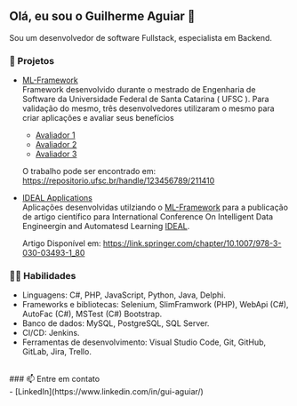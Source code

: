 ## Olá, eu sou o Guilherme Aguiar 👋

Sou um desenvolvedor de software Fullstack, especialista em Backend. 

### 🚀 Projetos <br>
- [ML-Framework](https://github.com/gui-aguiar/ML-Framework) <br>
 Framework desenvolvido durante o mestrado de Engenharia de Software da Universidade Federal de Santa Catarina ( UFSC ). Para validação do mesmo, três desenvolvedores utilizaram o mesmo para criar aplicações e avaliar seus benefícios<br>
  - [Avaliador 1](https://github.com/gui-aguiar/First-Framework-Evaluation)
  - [Avaliador 2](https://github.com/gui-aguiar/Second-Framework-Evaluation)
  - [Avaliador 3](https://github.com/gui-aguiar/Third-Framework-Evaluation)
  
  O trabalho pode ser encontrado em: https://repositorio.ufsc.br/handle/123456789/211410 <br>

- [IDEAL Applications](https://github.com/gui-aguiar/Ideal-Applications) <br>
  Aplicações desenvolvidas utilziando o [ML-Framework](https://github.com/gui-aguiar/ML-Framework) para a publicação de artigo científico para International Conference On Intelligent Data Engineergin and Automatesd Learning [IDEAL](https://link.springer.com/book/10.1007/978-3-030-03493-1).  <br>
  
    Artigo Disponível em: https://link.springer.com/chapter/10.1007/978-3-030-03493-1_80<br>

### 👨‍💻 Habilidades<br>
- Linguagens: C#, PHP, JavaScript, Python, Java, Delphi.<br>
- Frameworks e bibliotecas: Selenium, SlimFramwork (PHP), WebApi (C#), AutoFac (C#), MSTest (C#) Bootstrap.<br>
- Banco de dados: MySQL, PostgreSQL, SQL Server.<br>
- CI/CD: Jenkins.<br>
- Ferramentas de desenvolvimento: Visual Studio Code, Git, GitHub, GitLab, Jira, Trello.<br>
<br>
### 📫 Entre em contato<br>
- [LinkedIn](https://www.linkedin.com/in/gui-aguiar/) <br>

<!--
**gui-aguiar/gui-aguiar** is a ✨ _special_ ✨ repository because its `README.md` (this file) appears on your GitHub profile.

Here are some ideas to get you started:

- 🔭 I’m currently working on ...
- 🌱 I’m currently learning ...
- 👯 I’m looking to collaborate on ...
- 🤔 I’m looking for help with ...
- 💬 Ask me about ...
- 📫 How to reach me: ...
- 😄 Pronouns: ...
- ⚡ Fun fact: ...
-->
